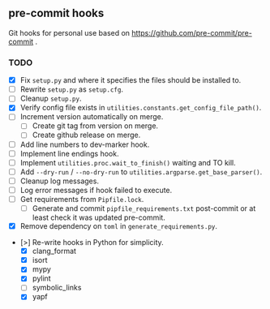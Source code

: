 ## pre-commit hooks

Git hooks for personal use based on https://github.com/pre-commit/pre-commit .

### TODO

- [x] Fix `setup.py` and where it specifies the files should be installed to.
- [ ] Rewrite `setup.py` as `setup.cfg`.
- [ ] Cleanup `setup.py`.
- [x] Verify config file exists in `utilities.constants.get_config_file_path()`.
- [ ] Increment version automatically on merge.
    - [ ] Create git tag from version on merge.
    - [ ] Create github release on merge.
- [ ] Add line numbers to dev-marker hook.
- [ ] Implement line endings hook.
- [ ] Implement `utilities.proc.wait_to_finish()` waiting and TO kill.
- [ ] Add `--dry-run` / `--no-dry-run` to `utilities.argparse.get_base_parser()`.
- [ ] Cleanup log messages.
- [ ] Log error messages if hook failed to execute.
- [ ] Get requirements from `Pipfile.lock`.
    - [ ] Generate and commit `pipfile_requirements.txt` post-commit or at least check it was updated pre-commit.
- [x] Remove dependency on `toml` in `generate_requirements.py`.
- [>] Re-write hooks in Python for simplicity.
    - [x] clang_format
    - [x] isort
    - [x] mypy
    - [x] pylint
    - [ ] symbolic_links
    - [x] yapf
